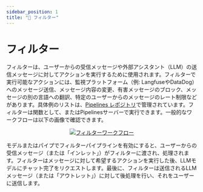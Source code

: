 ```yaml
---
sidebar_position: 1
title: "🚰 フィルター"
---
```


# フィルター

フィルターは、ユーザーからの受信メッセージや外部アシスタント（LLM）の送信メッセージに対してアクションを実行するために使用されます。フィルターで実行可能なアクションには、監視プラットフォーム（例: LangfuseやDataDog）へのメッセージ送信、メッセージ内容の変更、有害メッセージのブロック、メッセージの別の言語への翻訳、特定のユーザーからのメッセージのレート制限などがあります。具体例のリストは、[Pipelines レポジトリ](https://github.com/open-webui/pipelines/tree/main/examples/filters)で管理されています。フィルターは関数として、またはPipelinesサーバーで実行できます。一般的なワークフローは以下の画像で確認できます。

<p align="center">
  <a href="#">
    <img src="/images/pipelines/filters.png" alt="フィルターワークフロー" />
  </a>
</p>

モデルまたはパイプでフィルターパイプラインを有効にすると、ユーザーからの受信メッセージ（または「インレット」）がフィルターに渡され、処理されます。フィルターはメッセージに対して希望するアクションを実行した後、LLMモデルにチャット完了をリクエストします。最後に、フィルターは送信されるLLMメッセージ（または「アウトレット」）に対して後処理を行い、それをユーザーに送信します。
